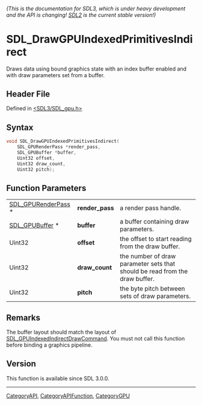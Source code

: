 ###### (This is the documentation for SDL3, which is under heavy development and the API is changing! [SDL2](https://wiki.libsdl.org/SDL2/) is the current stable version!)
# SDL_DrawGPUIndexedPrimitivesIndirect

Draws data using bound graphics state with an index buffer enabled and with draw parameters set from a buffer.

## Header File

Defined in [<SDL3/SDL_gpu.h>](https://github.com/libsdl-org/SDL/blob/main/include/SDL3/SDL_gpu.h)

## Syntax

```c
void SDL_DrawGPUIndexedPrimitivesIndirect(
    SDL_GPURenderPass *render_pass,
    SDL_GPUBuffer *buffer,
    Uint32 offset,
    Uint32 draw_count,
    Uint32 pitch);
```

## Function Parameters

|                                          |                 |                                                                             |
| ---------------------------------------- | --------------- | --------------------------------------------------------------------------- |
| [SDL_GPURenderPass](SDL_GPURenderPass) * | **render_pass** | a render pass handle.                                                       |
| [SDL_GPUBuffer](SDL_GPUBuffer) *         | **buffer**      | a buffer containing draw parameters.                                        |
| Uint32                                   | **offset**      | the offset to start reading from the draw buffer.                           |
| Uint32                                   | **draw_count**  | the number of draw parameter sets that should be read from the draw buffer. |
| Uint32                                   | **pitch**       | the byte pitch between sets of draw parameters.                             |

## Remarks

The buffer layout should match the layout of
[SDL_GPUIndexedIndirectDrawCommand](SDL_GPUIndexedIndirectDrawCommand). You
must not call this function before binding a graphics pipeline.

## Version

This function is available since SDL 3.0.0.

----
[CategoryAPI](CategoryAPI), [CategoryAPIFunction](CategoryAPIFunction), [CategoryGPU](CategoryGPU)

